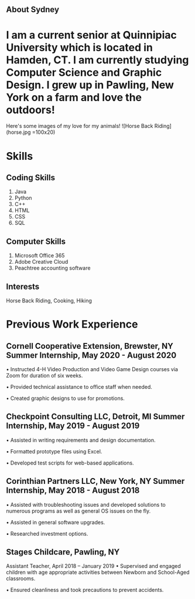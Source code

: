 ## About Sydney

# I am a current senior at Quinnipiac University which is located in Hamden, CT. I am currently studying Computer Science and Graphic Design. I grew up in Pawling, New York on a farm and love the outdoors!

Here's some images of my love for my animals!
![Horse Back Riding](horse.jpg =100x20)

# Skills

## Coding Skills
1. Java
2. Python
3. C++
4. HTML
5. CSS
6. SQL

## Computer Skills
1. Microsoft Office 365
2. Adobe Creative Cloud
3. Peachtree accounting software

## Interests
Horse Back Riding, Cooking, Hiking

# Previous Work Experience

## Cornell Cooperative Extension, Brewster, NY Summer Internship, May 2020 - August 2020
• Instructed 4-H Video Production and Video Game Design courses via Zoom for duration of six weeks.


• Provided technical assistance to office staff when needed.


• Created graphic designs to use for promotions.

## Checkpoint Consulting LLC, Detroit, MI Summer Internship, May 2019 - August 2019
• Assisted in writing requirements and design documentation.


• Formatted prototype files using Excel.


• Developed test scripts for web-based applications.

## Corinthian Partners LLC, New York, NY Summer Internship, May 2018 - August 2018
• Assisted with troubleshooting issues and developed solutions to numerous programs as well as general OS issues on the fly.


• Assisted in general software upgrades.


• Researched investment options.

## Stages Childcare, Pawling, NY
Assistant Teacher, April 2018 – January 2019
• Supervised and engaged children with age appropriate activities between Newborn and School-Aged classrooms.


• Ensured cleanliness and took precautions to prevent accidents.
